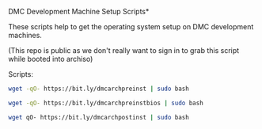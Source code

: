 DMC Development Machine Setup Scripts*

These scripts help to get the operating system setup on DMC development machines.

(This repo is public as we don't really want to sign in to grab this script while booted into archiso)


Scripts:

```bash
wget -qO- https://bit.ly/dmcarchpreinst | sudo bash
```
```bash
wget -qO- https://bit.ly/dmcarchpreinstbios | sudo bash
```

```bash
wget qO- https://bit.ly/dmcarchpostinst | sudo bash
```

